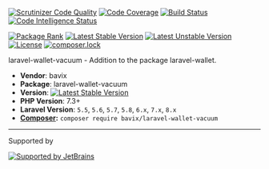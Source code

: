 [![Scrutinizer Code Quality](https://scrutinizer-ci.com/g/bavix/laravel-wallet-vacuum/badges/quality-score.png?b=master)](https://scrutinizer-ci.com/g/bavix/laravel-wallet-vacuum/?branch=master)
[![Code Coverage](https://scrutinizer-ci.com/g/bavix/laravel-wallet-vacuum/badges/coverage.png?b=master)](https://scrutinizer-ci.com/g/bavix/laravel-wallet-vacuum/?branch=master)
[![Build Status](https://scrutinizer-ci.com/g/bavix/laravel-wallet-vacuum/badges/build.png?b=master)](https://scrutinizer-ci.com/g/bavix/laravel-wallet-vacuum/build-status/master)
[![Code Intelligence Status](https://scrutinizer-ci.com/g/bavix/laravel-wallet-vacuum/badges/code-intelligence.svg?b=master)](https://scrutinizer-ci.com/code-intelligence)

[![Package Rank](https://phppackages.org/p/bavix/laravel-wallet-vacuum/badge/rank.svg)](https://packagist.org/packages/bavix/laravel-wallet-vacuum)
[![Latest Stable Version](https://poser.pugx.org/bavix/laravel-wallet-vacuum/v/stable)](https://packagist.org/packages/bavix/laravel-wallet-vacuum)
[![Latest Unstable Version](https://poser.pugx.org/bavix/laravel-wallet-vacuum/v/unstable)](https://packagist.org/packages/bavix/laravel-wallet-vacuum)
[![License](https://poser.pugx.org/bavix/laravel-wallet-vacuum/license)](https://packagist.org/packages/bavix/laravel-wallet-vacuum)
[![composer.lock](https://poser.pugx.org/bavix/laravel-wallet-vacuum/composerlock)](https://packagist.org/packages/bavix/laravel-wallet-vacuum)

laravel-wallet-vacuum - Addition to the package laravel-wallet.

* **Vendor**: bavix
* **Package**: laravel-wallet-vacuum
* **Version**: [![Latest Stable Version](https://poser.pugx.org/bavix/laravel-wallet-vacuum/v/stable)](https://packagist.org/packages/bavix/laravel-wallet-vacuum)
* **PHP Version**: 7.3+ 
* **Laravel Version**: `5.5`, `5.6`, `5.7`, `5.8`, `6.x`, `7.x`, `8.x`
* **[Composer](https://getcomposer.org/):** `composer require bavix/laravel-wallet-vacuum`

---
Supported by

[![Supported by JetBrains](https://cdn.rawgit.com/bavix/development-through/46475b4b/jetbrains.svg)](https://www.jetbrains.com/)
